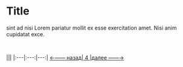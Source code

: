 

# Title

 sint ad nisi Lorem pariatur mollit ex esse exercitation amet. Nisi anim cupidatat exce.

<!--ystm_start-->
<!-- Не удаляйте закомментированнные метки с префиксом: ystm_ -->
<br>

|||
|:---|:---:|---:|
[←—— назад](twerdo-t.md)|[ 4 ](#)|[далее ——→](readme.md)

 <br>
<!--ystm_end-->

